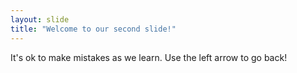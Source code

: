 ```yaml
---
layout: slide
title: "Welcome to our second slide!"
---
```

It's ok to make mistakes as we learn.
Use the left arrow to go back!
